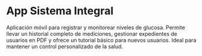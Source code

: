 # App Sistema Integral
Aplicación móvil para registrar y monitorear niveles de glucosa. Permite llevar un historial completo de mediciones, gestionar expedientes de usuarios en PDF y ofrece un tutorial básico para nuevos usuarios. Ideal para mantener un control personalizado de la salud.
